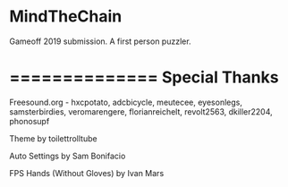 # MindTheChain
Gameoff 2019 submission. A first person puzzler.

==============
Special Thanks
==============

Freesound.org - hxcpotato, adcbicycle, meutecee, eyesonlegs, samsterbirdies, veromarengere, florianreichelt, revolt2563, dkiller2204, phonosupf

Theme by toilettrolltube

Auto Settings by Sam Bonifacio

FPS Hands (Without Gloves) by Ivan Mars
